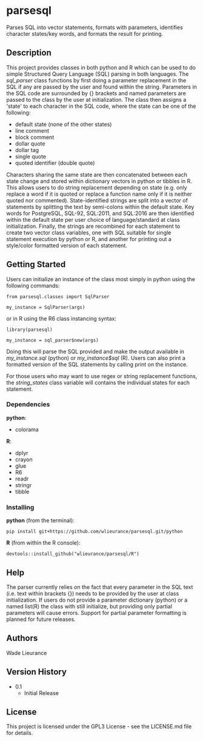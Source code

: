 # parsesql
Parses SQL into vector statements, formats with parameters, identifies character states/key words, and formats the result for printing.

## Description

This project provides classes in both python and R which can be used to do simple Structured Query Language (SQL) parsing in both languages. The _sql_parser_ class functions by first doing a parameter replacement in the SQL if any are passed by the user and found within the string. Parameters in the SQL code are surrounded by \{\} brackets and named parameters are passed to the class by the user at initialization. The class then assigns a 'state' to each character in the SQL code, where the state can be one of the following: 

- default state (none of the other states)
- line comment
- block comment
- dollar quote
- dollar tag
- single quote
- quoted identifier (double quote)

Characters sharing the same state are then concatenated between each state change and stored within dictionary vectors in python or tibbles in R.  This allows users to do string replacement depending on state (e.g. only replace a word if it is quoted or replace a function name only if it is neither quoted nor commented). State-identified strings are split into a vector of statements by splitting the text by semi-colons within the default state. Key words for PostgreSQL, SQL-92, SQL:2011, and SQL:2016 are then identified within the default state per user choice of language/standard at class initialization. Finally, the strings are recombined for each statement to create two vector class variables, one with SQL suitable for single statement execution by python or R, and another for printing out a style/color formatted version of each statement.

## Getting Started

Users can initialize an instance of the class most simply in python using the following commands:


`from parsesql.classes import SqlParser`

`my_instance = SqlParser(args)` 


or in R using the R6 class instancing syntax:


`library(parsesql)`

`my_instance = sql_parser$new(args)`


Doing this will parse the SQL provided and make the output available in _my_instance.sql_ (python) or _my_instance$sql_ (R).
Users can also print a formatted version of the SQL statements by calling print on the instance.

For those users who may want to use regex or string replacement functions, the _string_states_ class variable will contains the individual states for each statement.
### Dependencies

**python**: 

- colorama

**R**:

- dplyr
- crayon
- glue
- R6
- readr
- stringr
- tibble

### Installing

**python** (from the terminal):

`pip install git+https://github.com/wlieurance/parsesql.git/python`

**R** (from within the R console):

`devtools::install_github("wlieurance/parsesql/R")`

## Help

The parser currently relies on the fact that every parameter in the SQL text (i.e. text within brackets \{\}) needs to be provided
by the user at class initialization. If users do not provide a parameter dictionary (python) or a named list(R) the class with still initialize, but providing only partial parameters will cause errors.  Support for partial parameter formatting is planned for future releases.

## Authors

Wade Lieurance

## Version History

- 0.1
  - Initial Release

## License

This project is licensed under the GPL3 License - see the LICENSE.md file for details.
